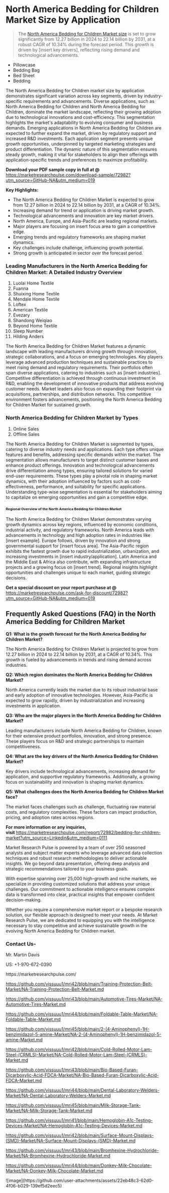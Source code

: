 <h1>North America Bedding for Children Market&nbsp;Size by Application</h1><blockquote><p>The <a href="https://marketresearchpulse.com/download-sample/72982?utm_source=GitHub-NA&amp;utm_medium=019">North America Bedding for Children Market size</a> is set to grow significantly from 12.27 billion in 2024 to 22.14 billion by 2031, at a robust CAGR of 10.34% during the forecast period. This growth is driven by [insert key drivers], reflecting rising demand and technological advancements.</p></blockquote><ul><li>Pillowcase<li> Bedding Bag<li> Bed Sheet<li> Bedding</li></ul><p>The North America Bedding for Children market size by application demonstrates significant variation across key segments, driven by industry-specific requirements and advancements. Diverse applications, such as North America Bedding for Children and North America Bedding for Children, dominate the market landscape, reflecting their growing adoption due to technological innovations and cost-efficiency. This segmentation highlights the market's adaptability to evolving consumer and business demands. Emerging applications in North America Bedding for Children are expected to further expand the market, driven by regulatory support and increased R&D investments. Each application segment presents unique growth opportunities, underpinned by targeted marketing strategies and product differentiation. The dynamic nature of this segmentation ensures steady growth, making it vital for stakeholders to align their offerings with application-specific trends and preferences to maximize profitability.</p><p><strong>Download your PDF sample copy in full at @ </strong><a href="https://marketresearchpulse.com/download-sample/72982?utm_source=GitHub-NA&amp;utm_medium=019">https://marketresearchpulse.com/download-sample/72982?utm_source=GitHub-NA&amp;utm_medium=019</a></p><p><strong>Key Highlights: </strong></p><ul><li>The North America Bedding for Children Market is expected to grow from 12.27 billion in 2024 to 22.14 billion by 2031, at a CAGR of 10.34%.</li><li>Increasing demand for trend or application is driving market growth.</li><li>Technological advancements and innovation are key market drivers.</li><li>North America, Europe, and Asia-Pacific are leading regional markets.</li><li>Major players are focusing on insert focus area to gain a competitive edge.</li><li>Emerging trends and regulatory frameworks are shaping market dynamics.</li><li>Key challenges include challenge, influencing growth potential.</li><li>Strong growth is anticipated in sector over the forecast period.</li></ul><h3>Leading Manufacturers in the North America Bedding for Children Market: A Detailed Industry Overview</h3><ol><li>Luolai Home Textile</li><li>Fuanna</li><li>Shuixing Home Textile</li><li>Mendale Home Textile</li><li>Loftex</li><li>American Textile</li><li>Evezary</li><li>Shandong Weiqiao</li><li>Beyond Home Textile</li><li>Sleep Number</li><li>Hilding Anders</li></ol><div class="flex max-w-full flex-col flex-grow"><div class="min-h-8 text-message flex w-full flex-col items-end gap-2 whitespace-normal break-words [.text-message+&amp;]:mt-5" dir="auto" data-message-author-role="assistant" data-message-id="fd8432e4-4910-450d-b182-61b7bfb0a01f" data-message-model-slug="gpt-4o"><div class="flex w-full flex-col gap-1 empty:hidden first:pt-[3px]"><div class="markdown prose w-full break-words dark:prose-invert light"><p>The North America Bedding for Children Market features a dynamic landscape with leading manufacturers driving growth through innovation, strategic collaborations, and a focus on emerging technologies. Key players leverage advanced production techniques and sustainable practices to meet rising demand and regulatory requirements. Their portfolios often span diverse applications, catering to industries such as [insert industries]. Competitive differentiation is achieved through continuous investment in R&amp;D, enabling the development of innovative products that address evolving customer needs. Market leaders also focus on expanding their footprint via acquisitions, partnerships, and distribution networks. This competitive environment fosters advancements, positioning the North America Bedding for Children Market for sustained growth.</p></div></div></div></div><h3>North America Bedding for Children Market by Types</h3><ol><li>Online Sales<li> Offline Sales</li></ol><div class="flex max-w-full flex-col flex-grow"><div class="min-h-8 text-message flex w-full flex-col items-end gap-2 whitespace-normal break-words [.text-message+&amp;]:mt-5" dir="auto" data-message-author-role="assistant" data-message-id="084470be-0bb7-4664-bddf-5156b4f41249" data-message-model-slug="gpt-4o-mini"><div class="flex w-full flex-col gap-1 empty:hidden first:pt-[3px]"><div class="markdown prose w-full break-words dark:prose-invert light"><p>The North America Bedding for Children Market is segmented by types, catering to diverse industry needs and applications. Each type offers unique features and benefits, addressing specific demands within the market. The segmentation allows manufacturers to target distinct customer bases and enhance product offerings. Innovation and technological advancements drive differentiation among types, ensuring tailored solutions for varied end-user requirements. These types play a pivotal role in shaping market dynamics, with their adoption influenced by factors such as cost-effectiveness, performance, and suitability for specific applications. Understanding type-wise segmentation is essential for stakeholders aiming to capitalize on emerging opportunities and gain a competitive edge.</p></div></div></div></div><h3><span style="font-size: 11px;">Regional Overview of the North America Bedding for Children Market</span></h3><div class="flex max-w-full flex-col flex-grow"><div class="min-h-8 text-message flex w-full flex-col items-end gap-2 whitespace-normal break-words [.text-message+&amp;]:mt-5" dir="auto" data-message-author-role="assistant" data-message-id="e9038762-ce64-4e30-91c9-9bd413514231" data-message-model-slug="gpt-4o-mini"><div class="flex w-full flex-col gap-1 empty:hidden first:pt-[3px]"><div class="markdown prose w-full break-words dark:prose-invert light"><p>The North America Bedding for Children Market demonstrates varying growth dynamics across key regions, influenced by economic conditions, industrial activity, and regulatory frameworks. North America leads with advancements in technology and high adoption rates in industries like [insert example]. Europe follows, driven by innovation and strong governmental support for [insert focus area]. The Asia-Pacific region exhibits the fastest growth due to rapid industrialization, urbanization, and increasing investments in [insert industry/application]. Latin America and the Middle East &amp; Africa also contribute, with expanding infrastructure projects and a growing focus on [insert trend]. Regional insights highlight opportunities and challenges unique to each market, guiding strategic decisions.</p></div></div></div></div><p><strong>Get a special discount on your report purchase at @ </strong><a href="https://marketresearchpulse.com/ask-for-discount/72982?utm_source=GitHub-NA&amp;utm_medium=019">https://marketresearchpulse.com/ask-for-discount/72982?utm_source=GitHub-NA&amp;utm_medium=019</a></p><h2>Frequently Asked Questions (FAQ) in the North America Bedding for Children Market</h2><p><strong>Q1: What is the growth forecast for the North America Bedding for Children Market?</strong></p><p>The North America Bedding for Children Market is projected to grow from 12.27 billion in 2024 to 22.14 billion by 2031, at a CAGR of 10.34%. This growth is fueled by advancements in trends and rising demand across industries.</p><p><strong>Q2: Which region dominates the North America Bedding for Children Market?</strong></p><p>North America currently leads the market due to its robust industrial base and early adoption of innovative technologies. However, Asia-Pacific is expected to grow rapidly, driven by industrialization and increasing investments in application.</p><p><strong>Q3: Who are the major players in the North America Bedding for Children Market?</strong></p><p>Leading manufacturers include North America Bedding for Children, known for their extensive product portfolios, innovation, and strong presence. These players focus on R&amp;D and strategic partnerships to maintain competitiveness.</p><p><strong>Q4: What are the key drivers of the North America Bedding for Children Market?</strong></p><p>Key drivers include technological advancements, increasing demand for application, and supportive regulatory frameworks. Additionally, a growing focus on sustainability and innovation is shaping market dynamics.</p><p><strong>Q5: What challenges does the North America Bedding for Children Market face?</strong></p><p>The market faces challenges such as challenge, fluctuating raw material costs, and regulatory complexities. These factors can impact production, pricing, and adoption rates across regions.</p><p><strong>For more information or any inquiries, visit&nbsp;</strong><a href="https://marketresearchpulse.com/report/72982/bedding-for-children-market?utm_source=Linkedin&utm_medium=0111">https://marketresearchpulse.com/report/72982/bedding-for-children-market?utm_source=Linkedin&utm_medium=0111</a></p><p>Market Research Pulse is powered by a team of over 250 seasoned analysts and subject matter experts who leverage advanced data collection techniques and robust research methodologies to deliver actionable insights. We go beyond data presentation, offering deep analysis and strategic recommendations tailored to your business goals.</p><p>With expertise spanning over 25,000 high-growth and niche markets, we specialize in providing customized solutions that address your unique challenges. Our commitment to actionable intelligence ensures complex data is transformed into clear, practical insights that empower confident decision-making.</p><p>Whether you require a comprehensive market report or a bespoke research solution, our flexible approach is designed to meet your needs. At Market Research Pulse, we are dedicated to equipping you with the intelligence necessary to stay competitive and achieve sustainable growth in the evolving North America Bedding for Children market.</p><h3><strong>Contact Us-</strong></h3><p>Mr. Martin Davis</p><p>US: +1-970-672-0390</p><p>https://marketresearchpulse.com/</p><p><a href="https://github.com/vissuuu1/mri42/blob/main/Training-Protection-Belt-Market/NA-Training-Protection-Belt-Market.md">https://github.com/vissuuu1/mri42/blob/main/Training-Protection-Belt-Market/NA-Training-Protection-Belt-Market.md</a></p><p><a href="https://github.com/vissuuu1/mri43/blob/main/Automotive-Tires-Market/NA-Automotive-Tires-Market.md">https://github.com/vissuuu1/mri43/blob/main/Automotive-Tires-Market/NA-Automotive-Tires-Market.md</a></p><p><a href="https://github.com/vissuuu1/mri44/blob/main/Foldable-Table-Market/NA-Foldable-Table-Market.md">https://github.com/vissuuu1/mri44/blob/main/Foldable-Table-Market/NA-Foldable-Table-Market.md</a></p><p><a href="https://github.com/vissuuu1/mri45/blob/main/2-(4-Aminophenyl)-1H-benzimidazol-5-amine-Market/NA-2-(4-Aminophenyl)-1H-benzimidazol-5-amine-Market.md">https://github.com/vissuuu1/mri45/blob/main/2-(4-Aminophenyl)-1H-benzimidazol-5-amine-Market/NA-2-(4-Aminophenyl)-1H-benzimidazol-5-amine-Market.md</a></p><p><a href="https://github.com/vissuuu1/mri42/blob/main/Cold-Rolled-Motor-Lam-Steel-(CRMLS)-Market/NA-Cold-Rolled-Motor-Lam-Steel-(CRMLS)-Market.md">https://github.com/vissuuu1/mri42/blob/main/Cold-Rolled-Motor-Lam-Steel-(CRMLS)-Market/NA-Cold-Rolled-Motor-Lam-Steel-(CRMLS)-Market.md</a></p><p><a href="https://github.com/vissuuu1/mri43/blob/main/Bio-Based-Furan-Dicarboxylic-Acid-FDCA-Market/NA-Bio-Based-Furan-Dicarboxylic-Acid-FDCA-Market.md">https://github.com/vissuuu1/mri43/blob/main/Bio-Based-Furan-Dicarboxylic-Acid-FDCA-Market/NA-Bio-Based-Furan-Dicarboxylic-Acid-FDCA-Market.md</a></p><p><a href="https://github.com/vissuuu1/mri44/blob/main/Dental-Laboratory-Welders-Market/NA-Dental-Laboratory-Welders-Market.md">https://github.com/vissuuu1/mri44/blob/main/Dental-Laboratory-Welders-Market/NA-Dental-Laboratory-Welders-Market.md</a></p><p><a href="https://github.com/vissuuu1/mri45/blob/main/Milk-Storage-Tank-Market/NA-Milk-Storage-Tank-Market.md">https://github.com/vissuuu1/mri45/blob/main/Milk-Storage-Tank-Market/NA-Milk-Storage-Tank-Market.md</a></p><p><a href="https://github.com/vissuuu1/mri41/blob/main/Hemoglobin-A1c-Testing-Devices-Market/NA-Hemoglobin-A1c-Testing-Devices-Market.md">https://github.com/vissuuu1/mri41/blob/main/Hemoglobin-A1c-Testing-Devices-Market/NA-Hemoglobin-A1c-Testing-Devices-Market.md</a></p><p><a href="https://github.com/vissuuu1/mri42/blob/main/Surface-Mount-Displays-(SMD)-Market/NA-Surface-Mount-Displays-(SMD)-Market.md">https://github.com/vissuuu1/mri42/blob/main/Surface-Mount-Displays-(SMD)-Market/NA-Surface-Mount-Displays-(SMD)-Market.md</a></p><p><a href="https://github.com/vissuuu1/mri43/blob/main/Bromhexine-Hydrochloride-Market/NA-Bromhexine-Hydrochloride-Market.md">https://github.com/vissuuu1/mri43/blob/main/Bromhexine-Hydrochloride-Market/NA-Bromhexine-Hydrochloride-Market.md</a></p><p><a href="https://github.com/vissuuu1/mri44/blob/main/Donkey-Milk-Chocolate-Market/NA-Donkey-Milk-Chocolate-Market.md">https://github.com/vissuuu1/mri44/blob/main/Donkey-Milk-Chocolate-Market/NA-Donkey-Milk-Chocolate-Market.md</a></p>
![image](https://github.com/user-attachments/assets/22eb48c3-62d0-4f06-b029-139ef5d2eec5)
